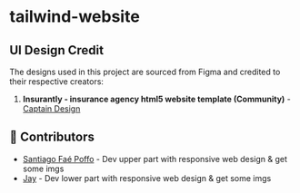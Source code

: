 # tailwind-website

## UI Design Credit

The designs used in this project are sourced from Figma and credited to their respective creators:

1. **Insurantly - insurance agency html5 website template (Community)** - [Captain Design](https://www.figma.com/community/file/946390947835621236)

## 👥 Contributors

- [Santiago Faé Poffo](https://santiago-fae.github.io/) - Dev upper part with responsive web design & get some imgs
- [Jay](https://github.com/Jay) - Dev lower part with responsive web design & get some imgs
